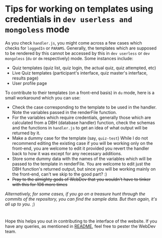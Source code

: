 # Tips for working on templates using credentials in `dev userless and mongoless` mode

As you check `handler.js`, you might come across a few cases which checks for `loggedIn` or `PARAMS`. Generally, the templates which are supposed to be rendered by this cannot be accessed by this in `dev userless` or `dev mongoless` (`du` or `dm` respectively) mode. Some instances include:
- Quiz templates (quiz list, quiz login, the actual quiz, quiz attempted, etc)
- Live Quiz templates (participant's interface, quiz master's interface, results page)
- User profile page

To contribute to their templates (on a front-end basis) in `du` mode, here is a small workaround which you can use:
- Check the case corresponding to the template to be used in the handler. Note the variables passed in the renderFile function.
- For the variables which require credentials, generally those which are calculated from a DBH (database handler) function, check the schemas and the functions in `handler.js` to get an idea of what output will be returned by it.
- Make a dummy case for the template (say, `quiz-test`) While I do not recommend editing the existing case if you will be working only on the front-end, you are welcome to edit it provided you revert the handler back to how it was except for any necessary additions.
- Store some dummy data with the names of the variables which will be passed to the template in renderFile. You are welcome to edit just the DBH function's returned output, but since you will be working mainly on the front-end, can't we skip to the good part? :)
- ~~Pray to the almighty gods of WebDev that you wouldn't have to tinker with this for 106 more times~~

_Alternatively, for some cases, if you go on a treasure hunt through the commits of the repository, you can find the sample data. But then again, it's all up to you._ ;)

# 
Hope this helps you out in contributing to the interface of the website. If you have any queries, as mentioned in [README](/README.md), feel free to pester the WebDev team.


<!-- TODO: This needs to be updated with information on the mongoless parameter -->
